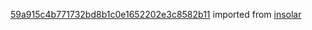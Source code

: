 [59a915c4b771732bd8b1c0e1652202e3c8582b11](https://github.com/insolar/insolar/commit/59a915c4b771732bd8b1c0e1652202e3c8582b11) imported from [insolar](https://github.com/insolar/insolar)
